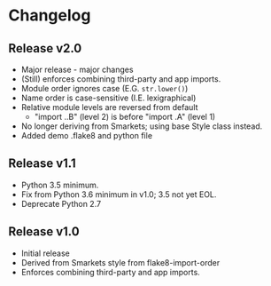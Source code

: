 # Changelog

## Release v2.0

* Major release - major changes
* (Still) enforces combining third-party and app imports.
* Module order ignores case (E.G. `str.lower()`)
* Name order is case-sensitive (I.E. lexigraphical)
* Relative module levels are reversed from default
  * "import ..B" (level 2) is before "import .A" (level 1)
* No longer deriving from Smarkets; using base Style class instead.
* Added demo .flake8 and python file

## Release v1.1

* Python 3.5 minimum.
 * Fix from Python 3.6 minimum in v1.0; 3.5 not yet EOL.
 * Deprecate Python 2.7

## Release v1.0

* Initial release
* Derived from Smarkets style from flake8-import-order
* Enforces combining third-party and app imports.
